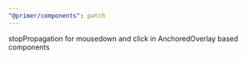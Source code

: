 ```yaml
---
"@primer/components": patch
---
```


stopPropagation for mousedown and click in AnchoredOverlay based components
